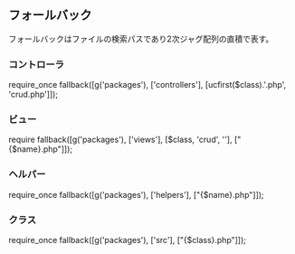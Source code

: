 ## フォールバック
フォールバックはファイルの検索パスであり2次ジャグ配列の直積で表す。

### コントローラ
require_once fallback([g('packages'), ['controllers'], [ucfirst($class).'.php', 'crud.php']]);

### ビュー
require fallback([g('packages'), ['views'], [$class, 'crud', ''], ["{$name}.php"]]);

### ヘルパー
require_once fallback([g('packages'), ['helpers'], ["{$name}.php"]]);

### クラス
require_once fallback([g('packages'), ['src'], ["{$class}.php"]]);
